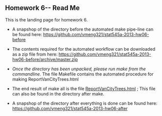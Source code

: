 
Homework 6-- Read Me
--------------------

This is the landing page for homework 6.  

- A snapshop of the directory before the automated make pipe-line can be found here: https://github.com/vmeng321/stat545a-2013-hw06-before

- The contents required for the automated workflow can be downloaded as a zip file from here: https://github.com/vmeng321/stat545a-2013-hw06-before/archive/master.zip

- *Once the directory has been unpacked, please run make from the commandline.*  The file Makefile contains the automated procedure for making ReportVanCityTrees.html

- The end result of make all is the file [ReportVanCityTrees.html](http://rpubs.com/vmeng321/ReportVanCityTrees) ; This file can also be found in the directory after make.

- A snapshop of the directory after everything is done can be found here: https://github.com/vmeng321/stat545a-2013-hw06-after

